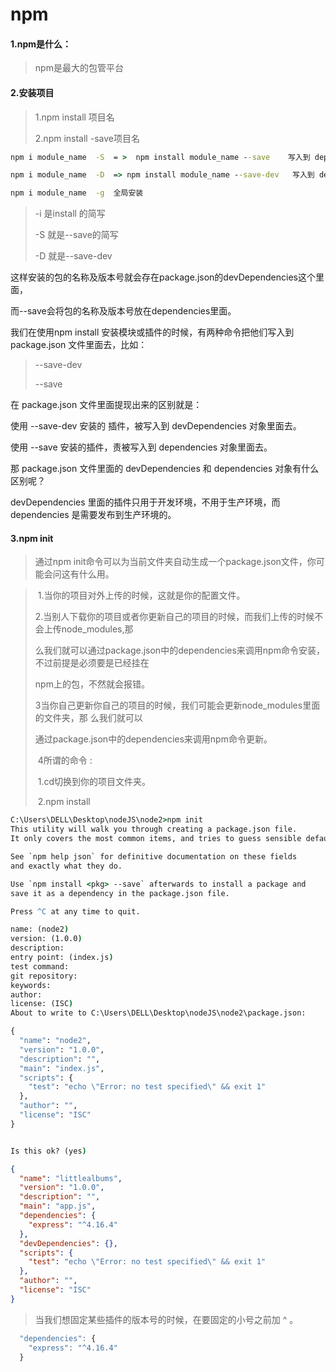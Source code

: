 # npm

#### 1.npm是什么：

> npm是最大的包管平台

#### 2.安装项目

> 1.npm install 项目名
>
> 2.npm install -save项目名

```cmd
npm i module_name  -S  = >  npm install module_name --save    写入到 dependencies 对象

npm i module_name  -D  => npm install module_name --save-dev   写入到 devDependencies 对象

npm i module_name  -g  全局安装
```

>  -i 是install 的简写
>
> -S 就是--save的简写
>
> -D 就是--save-dev 

这样安装的包的名称及版本号就会存在package.json的devDependencies这个里面，

而--save会将包的名称及版本号放在dependencies里面。

我们在使用npm install 安装模块或插件的时候，有两种命令把他们写入到 package.json 文件里面去，比如：

> --save-dev
>
> --save
>

在 package.json 文件里面提现出来的区别就是：

使用 --save-dev 安装的 插件，被写入到 devDependencies 对象里面去。

使用 --save 安装的插件，责被写入到 dependencies 对象里面去。

那 package.json 文件里面的 devDependencies  和 dependencies 对象有什么区别呢？

devDependencies  里面的插件只用于开发环境，不用于生产环境，而 dependencies  是需要发布到生产环境的。

#### 3.npm init

> 通过npm init命令可以为当前文件夹自动生成一个package.json文件，你可能会问这有什么用。



> ​	1.当你的项目对外上传的时候，这就是你的配置文件。
>
> ​	2.当别人下载你的项目或者你更新自己的项目的时候，而我们上传的时候不会上传node_modules,那 
>
> 么我们就可以通过package.json中的dependencies来调用npm命令安装，不过前提是必须要是已经挂在
>
> npm上的包，不然就会报错。
>
> ​	3当你自己更新你自己的项目的时候，我们可能会更新node_modules里面的文件夹，那 么我们就可以
>
> 通过package.json中的dependencies来调用npm命令更新。
>
> ​	4所谓的命令 : 
>
> ​		1.cd切换到你的项目文件夹。
>
> ​		2.npm install 

```cmd
C:\Users\DELL\Desktop\nodeJS\node2>npm init
This utility will walk you through creating a package.json file.
It only covers the most common items, and tries to guess sensible defaults.

See `npm help json` for definitive documentation on these fields
and exactly what they do.

Use `npm install <pkg> --save` afterwards to install a package and
save it as a dependency in the package.json file.

Press ^C at any time to quit.

name: (node2)
version: (1.0.0)
description:
entry point: (index.js)
test command:
git repository:
keywords:
author:
license: (ISC)
About to write to C:\Users\DELL\Desktop\nodeJS\node2\package.json:

{
  "name": "node2",
  "version": "1.0.0",
  "description": "",
  "main": "index.js",
  "scripts": {
    "test": "echo \"Error: no test specified\" && exit 1"
  },
  "author": "",
  "license": "ISC"
}


Is this ok? (yes)
```

```json
{
  "name": "littlealbums",
  "version": "1.0.0",
  "description": "",
  "main": "app.js",
  "dependencies": {
    "express": "^4.16.4"
  },
  "devDependencies": {},
  "scripts": {
    "test": "echo \"Error: no test specified\" && exit 1"
  },
  "author": "",
  "license": "ISC"
}
```

> 当我们想固定某些插件的版本号的时候，在要固定的小号之前加 ^ 。

```JavaScript
  "dependencies": {
    "express": "^4.16.4"
  }
```